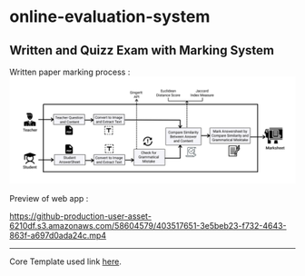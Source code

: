 # online-evaluation-system

## Written and Quizz Exam with Marking System

Written paper marking process :
![written-marking](./written-marking.png)

Preview of web app :

https://github-production-user-asset-6210df.s3.amazonaws.com/58604579/403517651-3e5beb23-f732-4643-863f-a697d0ada24c.mp4

---

Core Template used link [here](https://github.com/sumitkumar1503/onlinequiz).
